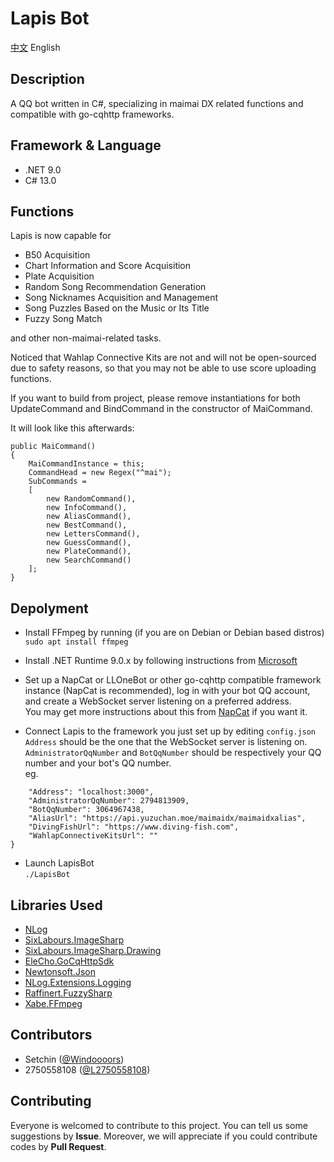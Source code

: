 # Lapis Bot
[中文](README.md) English

## Description
A QQ bot written in C#, specializing in maimai DX related functions and compatible with go-cqhttp frameworks.

## Framework & Language
- .NET 9.0
- C# 13.0

## Functions
Lapis is now capable for
* B50 Acquisition
* Chart Information and Score Acquisition
* Plate Acquisition
* Random Song Recommendation Generation
* Song Nicknames Acquisition and Management
* Song Puzzles Based on the Music or Its Title
* Fuzzy Song Match
  
and other non-maimai-related tasks.
  
Noticed that Wahlap Connective Kits are not and will not be open-sourced due to safety reasons, so that you may not be able to use score uploading functions.
  
If you want to build from project, please remove instantiations for both UpdateCommand and BindCommand in the constructor of MaiCommand.
  
It will look like this afterwards:
```
public MaiCommand()
{
    MaiCommandInstance = this;
    CommandHead = new Regex("^mai");
    SubCommands =
    [
        new RandomCommand(),
        new InfoCommand(),
        new AliasCommand(),
        new BestCommand(),
        new LettersCommand(),
        new GuessCommand(),
        new PlateCommand(),
        new SearchCommand()
    ];
}
```
  
## Depolyment
* Install FFmpeg by running (if you are on Debian or Debian based distros)  
  `sudo apt install ffmpeg`
  
* Install .NET Runtime 9.0.x by following instructions from [Microsoft](https://learn.microsoft.com/zh-cn/dotnet/core/install/)
  
* Set up a NapCat or LLOneBot or other go-cqhttp compatible framework instance (NapCat is recommended), log in with your bot QQ account, and create a WebSocket server listening on a preferred address.  
  You may get more instructions about this from [NapCat](https://napneko.github.io/guide/napcat) if you want it.
  
* Connect Lapis to the framework you just set up by editing `config.json`  
  `Address` should be the one that the WebSocket server is listening on. `AdministratorQqNumber` and `BotQqNumber` should be respectively your QQ number and your bot's QQ number.  
  eg. 
```{
    "Address": "localhost:3000",
    "AdministratorQqNumber": 2794813909,
    "BotQqNumber": 3064967438,
    "AliasUrl": "https://api.yuzuchan.moe/maimaidx/maimaidxalias",
    "DivingFishUrl": "https://www.diving-fish.com",
    "WahlapConnectiveKitsUrl": ""
}
```
* Launch LapisBot  
  `./LapisBot`

## Libraries Used
* [NLog](https://github.com/NLog/NLog)
* [SixLabours.ImageSharp](https://github.com/SixLabors/ImageSharp)
* [SixLabours.ImageSharp.Drawing](https://github.com/SixLabors/ImageSharp.Drawing)
* [EleCho.GoCqHttpSdk](https://github.com/OrgEleCho/EleCho.GoCqHttpSdk)
* [Newtonsoft.Json](https://github.com/JamesNK/Newtonsoft.Json)
* [NLog.Extensions.Logging](https://github.com/NLog/NLog.Extensions.Logging)
* [Raffinert.FuzzySharp](https://github.com/Raffinert/FuzzySharp)
* [Xabe.FFmpeg](https://github.com/tomaszzmuda/Xabe.FFmpeg)

## Contributors
- Setchin ([@Windoooors](https://github.com/Windoooors))
- 2750558108 ([@L2750558108](https://github.com/L2750558108))

## Contributing
Everyone is welcomed to contribute to this project. You can tell us some suggestions by **Issue**. Moreover, we will appreciate if you could contribute codes by **Pull Request**.
